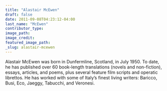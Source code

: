 ```yaml
---
title: "Alastair McEwen"
draft: false
date: 2011-09-08T04:23:12-04:00
last_name: "McEwen"
contributor_type:
image_path:
image_credit:
featured_image_path:
_slug: alastair-mcewen
---
```


Alastair McEwen was born in Dunfermline, Scotland, in July 1950. To date, he has published over 60 book-length translations (novels and non-fiction), essays, articles, and poems, plus several feature film scripts and operatic librettos. He has worked with some of Italy’s finest living writers: Baricco, Busi, Eco, Jaeggy, Tabucchi, and Veronesi.

